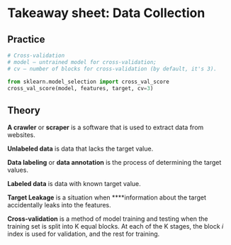 # Takeaway sheet: Data Collection

## Practice

```python
# Cross-validation
# model — untrained model for cross-validation;
# cv — number of blocks for cross-validation (by default, it's 3).

from sklearn.model_selection import cross_val_score
cross_val_score(model, features, target, cv=3)
```

## Theory

**A crawler** or **scraper** is a software that is used to extract data from  websites.

**Unlabeled data** is data that lacks the target value.

**Data labeling** or **data annotation** is the process of determining the target values.

**Labeled data** is data with known target value.  

**Target Leakage** is a situation when ****information about the target accidentally leaks into the features.

**Cross-validation** is a method of model training and testing when the training set is split into K equal blocks. At each of the K stages, the  block *i* index is used for validation, and the rest for training.